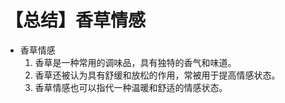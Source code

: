 # 【总结】香草情感

-   香草情感
    1.  香草是一种常用的调味品，具有独特的香气和味道。
    2.  香草还被认为具有舒缓和放松的作用，常被用于提高情感状态。
    3.  香草情感也可以指代一种温暖和舒适的情感状态。